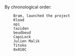 By chronological order:

        Bram, launched the project
        Kload
        opi
        taziden
        beudbeud
        CapsLock
        Julien Malik
        Titoko
        0x010C
